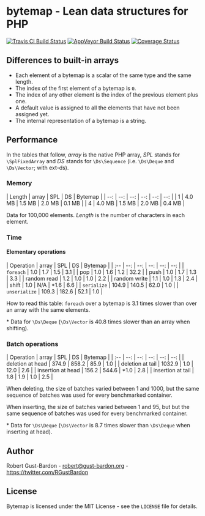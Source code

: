 # bytemap - Lean data structures for PHP

[![Travis CI Build Status](https://travis-ci.org/RGustBardon/bytemap.svg?branch=master)](https://travis-ci.org/RGustBardon/bytemap)
[![AppVeyor Build Status](https://ci.appveyor.com/api/projects/status/github/RGustBardon/bytemap?branch=master&svg=true)](https://ci.appveyor.com/project/RGustBardon/bytemap)
[![Coverage Status](https://coveralls.io/repos/github/RGustBardon/bytemap/badge.svg?branch=master)](https://coveralls.io/github/RGustBardon/bytemap?branch=master)

## Differences to built-in arrays

- Each element of a bytemap is a scalar of the same type and the same length.
- The index of the first element of a bytemap is `0`.
- The index of any other element is the index of the previous element plus one.
- A default value is assigned to all the elements that have not been assigned yet.
- The internal representation of a bytemap is a string.

## Performance

In the tables that follow, _array_ is the native PHP array, _SPL_ stands for `\SplFixedArray` and _DS_ stands for `\Ds\Sequence` (i.e. `\Ds\Deque` and `\Ds\Vector`; with ext-ds).

### Memory

| Length | array | SPL | DS | Bytemap |
| --: | --: | --: | --: | --: | --: |
| 1 | 4.0 MB | 1.5 MB | 2.0 MB | 0.1 MB |
| 4 | 4.0 MB | 1.5 MB | 2.0 MB | 0.4 MB |

Data for 100,000 elements. _Length_ is the number of characters in each element.

### Time

#### Elementary operations

| Operation | array | SPL | DS | Bytemap |
| :-- | --: | --: | --: | --: | --: |
| `foreach` | 1.0 | 1.7 | 1.5 | 3.1 |
| pop | 1.0 | 1.6 | 1.2  | 32.2 |
| push | 1.0 | 1.7 | 1.3 | 3.3 |
| random read | 1.2 | 1.0 | 1.0 | 2.2 |
| random write | 1.1 | 1.0 | 1.3 | 2.4 |
| shift | 1.0 | N/A | *1.6 | 6.6 |
| `serialize` | 104.9 | 140.5 | 62.0 | 1.0 |
| `unserialize` | 109.3 | 182.6 | 52.1 | 1.0 |

How to read this table: `foreach` over a bytemap is 3.1 times slower than over an array with the same elements.

\* Data for `\Ds\Deque` (`\Ds\Vector` is 40.8 times slower than an array when shifting).

### Batch operations

| Operation | array | SPL | DS | Bytemap |
| :-- | --: | --: | --: | --: | --: |
| deletion at head | 374.9 | 858.2 | 85.9 | 1.0 |
| deletion at tail | 1032.9 | 1.0 | 12.0 | 2.6 |
| insertion at head | 156.2 | 544.6 | *1.0 | 2.8 |
| insertion at tail | 1.8 | 1.9 | 1.0 | 2.5 |

When deleting, the size of batches varied between 1 and 1000, but the same sequence of batches was used for every benchmarked container.

When inserting, the size of batches varied between 1 and 95, but but the same sequence of batches was used for every benchmarked container.

\* Data for `\Ds\Deque` (`\Ds\Vector` is 8.7 times slower than `\Ds\Deque` when inserting at head).

## Author

Robert Gust-Bardon - <robert@gust-bardon.org> - <https://twitter.com/RGustBardon>

## License

Bytemap is licensed under the MIT License - see the `LICENSE` file for details.